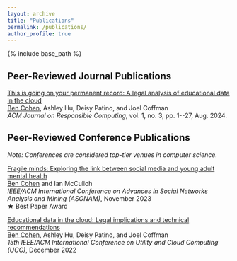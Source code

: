 ```yaml
---
layout: archive
title: "Publications"
permalink: /publications/
author_profile: true
---
```


{% include base_path %}

<h2>Peer-Reviewed Journal Publications</h2>
<a href="https://dl.acm.org/doi/10.1145/3675230">This is going on your permanent record: A legal analysis of educational data in the cloud</a><br />
  <u>Ben Cohen</u>, Ashley Hu, Deisy Patino, and Joel Coffman<br />
  <i>ACM Journal on Responsible Computing</i>, vol. 1, no. 3, pp. 1--27, Aug. 2024.


<h2>Peer-Reviewed Conference Publications</h2>

<p><i>Note: Conferences are considered top-tier venues in computer science.</i></p>

<p><a href="/files/asonam_23.pdf">Fragile minds: Exploring the link between social media and young adult mental health</a><br />
  <u>Ben Cohen</u> and Ian McCulloh<br />
  <i>IEEE/ACM International Conference on Advances in Social Networks Analysis and Mining (ASONAM)</i>, November 2023<br />
  ★ Best Paper Award
</p>

<p><a href="/files/ucc_22.pdf">Educational data in the cloud: Legal implications and technical recommendations</a><br />
  <u>Ben Cohen</u>, Ashley Hu, Deisy Patino, and Joel Coffman<br />
  <i>15th IEEE/ACM International Conference on Utility and Cloud Computing (UCC)</i>, December 2022
</p>

